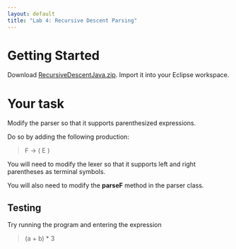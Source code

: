 ```yaml
---
layout: default
title: "Lab 4: Recursive Descent Parsing"
---
```


# Getting Started

Download [RecursiveDescentJava.zip](../lecture/RecursiveDescentJava.zip).  Import it into your Eclipse workspace.

# Your task

Modify the parser so that it supports parenthesized expressions.

Do so by adding the following production:

> F -> ( E )

You will need to modify the lexer so that it supports left and right parentheses as terminal symbols.

You will also need to modify the **parseF** method in the parser class.

## Testing

Try running the program and entering the expression

> (a + b) * 3
